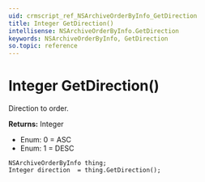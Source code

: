 ```yaml
---
uid: crmscript_ref_NSArchiveOrderByInfo_GetDirection
title: Integer GetDirection()
intellisense: NSArchiveOrderByInfo.GetDirection
keywords: NSArchiveOrderByInfo, GetDirection
so.topic: reference
---
```


# Integer GetDirection()

Direction to order.

**Returns:** Integer

* Enum: 0 = ASC 
* Enum: 1 = DESC 

```crmscript
NSArchiveOrderByInfo thing;
Integer direction  = thing.GetDirection();
```

